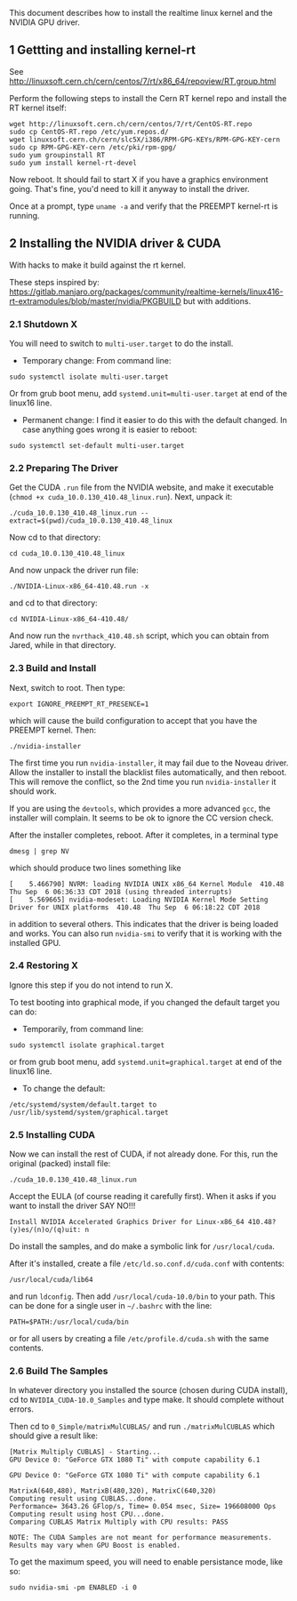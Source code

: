 This document describes how to install the realtime linux kernel and the NVIDIA GPU driver.

## 1 Gettting and installing kernel-rt

See http://linuxsoft.cern.ch/cern/centos/7/rt/x86_64/repoview/RT.group.html

Perform the following steps to install the Cern RT kernel repo and install the RT kernel itself:
```
wget http://linuxsoft.cern.ch/cern/centos/7/rt/CentOS-RT.repo
sudo cp CentOS-RT.repo /etc/yum.repos.d/
wget linuxsoft.cern.ch/cern/slc5X/i386/RPM-GPG-KEYs/RPM-GPG-KEY-cern
sudo cp RPM-GPG-KEY-cern /etc/pki/rpm-gpg/
sudo yum groupinstall RT
sudo yum install kernel-rt-devel
```
Now reboot.  It should fail to start X if you have a graphics environment going.  That's fine, you'd need to kill it anyway to install the driver.

Once at a prompt, type `uname -a` and verify that the PREEMPT kernel-rt is running.

## 2 Installing the NVIDIA driver & CUDA

With hacks to make it build against the rt kernel.

These steps inspired by: https://gitlab.manjaro.org/packages/community/realtime-kernels/linux416-rt-extramodules/blob/master/nvidia/PKGBUILD but with additions.

### 2.1 Shutdown X
You will need to switch to `multi-user.target` to do the install.  
- Temporary change:
From command line:
```
sudo systemctl isolate multi-user.target
```
Or from grub boot menu, add `systemd.unit=multi-user.target` at end of the linux16 line.
- Permanent change:
I find it easier to do this with the default changed. In case anything goes wrong it is easier to reboot:
```
sudo systemctl set-default multi-user.target
```

### 2.2 Preparing The Driver
Get the CUDA `.run` file from the NVIDIA website, and make it executable (`chmod +x cuda_10.0.130_410.48_linux.run`).  Next, unpack it:
```
./cuda_10.0.130_410.48_linux.run --extract=$(pwd)/cuda_10.0.130_410.48_linux
```
Now cd to that directory:
```
cd cuda_10.0.130_410.48_linux
```
And now unpack the driver run file:
```
./NVIDIA-Linux-x86_64-410.48.run -x
```
and cd to that directory:
```
cd NVIDIA-Linux-x86_64-410.48/
```
And now run the `nvrthack_410.48.sh` script, which you can obtain from Jared, while in that directory.



### 2.3 Build and Install
Next, switch to root.  Then type:
```
export IGNORE_PREEMPT_RT_PRESENCE=1
```
which will cause the build configuration to accept that you have the PREEMPT kernel. Then:
```
./nvidia-installer
```

The first time you run `nvidia-installer`, it may fail due to the Noveau driver.  Allow the installer to install the blacklist files automatically, and then reboot. This will remove the conflict, so the 2nd time you run `nvidia-installer` it should work.

If you are using the `devtools`, which provides a more advanced `gcc`, the installer will complain.  It seems to be ok to ignore the CC version check.

After the installer completes, reboot.  After it completes, in a terminal type
```
dmesg | grep NV
```
which should produce two lines something like
```
[    5.466790] NVRM: loading NVIDIA UNIX x86_64 Kernel Module  410.48  Thu Sep  6 06:36:33 CDT 2018 (using threaded interrupts)
[    5.569665] nvidia-modeset: Loading NVIDIA Kernel Mode Setting Driver for UNIX platforms  410.48  Thu Sep  6 06:18:22 CDT 2018
```
in addition to several others.  This indicates that the driver is being loaded and works.  You can also run `nvidia-smi` to verify that it is working with the installed GPU.

### 2.4 Restoring X
Ignore this step if you do not intend to run X.

To test booting into graphical mode, if you changed the default target you can do:
- Temporarily, from command line:
```
sudo systemctl isolate graphical.target
```
or from grub boot menu, add `systemd.unit=graphical.target` at end of the linux16 line.
- To change the default:
```
/etc/systemd/system/default.target to /usr/lib/systemd/system/graphical.target
```

### 2.5 Installing CUDA
Now we can install the rest of CUDA, if not already done.  For this, run the original (packed) install file:
```
./cuda_10.0.130_410.48_linux.run
```
Accept the EULA (of course reading it carefully first). When it asks if you want to install the driver SAY NO!!!
```
Install NVIDIA Accelerated Graphics Driver for Linux-x86_64 410.48?
(y)es/(n)o/(q)uit: n
```

Do install the samples, and do make a symbolic link for `/usr/local/cuda`.

After it's installed, create a file `/etc/ld.so.conf.d/cuda.conf` with contents:
```
/usr/local/cuda/lib64
```
and run `ldconfig`.  Then add `/usr/local/cuda-10.0/bin` to your path.  This can be done for a single user in `~/.bashrc` with the line:
```
PATH=$PATH:/usr/local/cuda/bin
```
or for all users by creating a file `/etc/profile.d/cuda.sh` with the same contents.

### 2.6 Build The Samples
In whatever directory you installed the source (chosen during CUDA install), cd to `NVIDIA_CUDA-10.0_Samples` and type make.  It should complete without errors.

Then cd to `0_Simple/matrixMulCUBLAS/` and run `./matrixMulCUBLAS` which should give a result like:
```
[Matrix Multiply CUBLAS] - Starting...
GPU Device 0: "GeForce GTX 1080 Ti" with compute capability 6.1

GPU Device 0: "GeForce GTX 1080 Ti" with compute capability 6.1

MatrixA(640,480), MatrixB(480,320), MatrixC(640,320)
Computing result using CUBLAS...done.
Performance= 3643.26 GFlop/s, Time= 0.054 msec, Size= 196608000 Ops
Computing result using host CPU...done.
Comparing CUBLAS Matrix Multiply with CPU results: PASS

NOTE: The CUDA Samples are not meant for performance measurements. Results may vary when GPU Boost is enabled.
```

To get the maximum speed, you will need to enable persistance mode, like so:
```
sudo nvidia-smi -pm ENABLED -i 0
```
